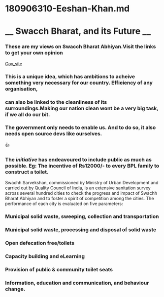 # 180906310-Eeshan-Khan.md
# __ Swacch Bharat, and its Future __
### These are my views on Swacch Bharat Abhiyan.Visit the links to get your own opinion

[Gov_site](https://swachhbharatmission.gov.in/)

### This is a unique idea, which has ambitions to acheive something very necessary for our country. Effieiency of any organisation,
### can also be linked to the cleanliness of its surroundings.Making our nation clean wont be a very big task, if we all do our bit.
### The government only needs to enable us. And to do so, it also needs open source devs like ourselves.

:+1:

### The _initiative_ has endeavoured to include public as much as possible. Eg: The incentive of Rs12000/- to every BPL family to construct a toilet.
Swachh Sarvekshan, commissioned by Ministry of Urban Development and carried out by Quality Council of India, is an extensive sanitation survey across several hundred cities to check the progress and impact of Swachh Bharat Abhiyan and to foster a spirit of competition among the cities. The performance of each city is evaluated on five parameters:

### Municipal solid waste, sweeping, collection and transportation
### Municipal solid waste, processing and disposal of solid waste
### Open defecation free/toilets
### Capacity building and eLearning
### Provision of public & community toilet seats
### Information, education and communication, and behaviour change.




